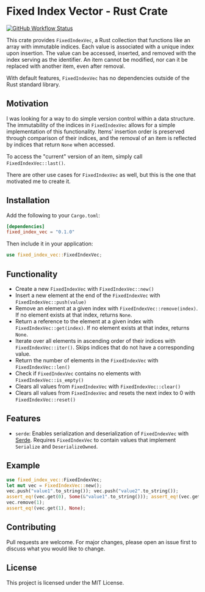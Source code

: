 # Fixed Index Vector - Rust Crate

[![GitHub Workflow Status](https://github.com/calteran/fixed-index-vec/actions/workflows/build.yml/badge.svg?branch=main)](https://github.com/calteran/fixed-index-vec/)

This crate provides `FixedIndexVec`, a Rust collection that functions like an array with immutable indices.
Each value is associated with a unique index upon insertion.
The value can be accessed, inserted, and removed with the index serving as the identifier.
An item cannot be modified, nor can it be replaced with another item, even after removal.

With default features, `FixedIndexVec` has no dependencies outside of the Rust standard library.

## Motivation

I was looking for a way to do simple version control within a data structure. 
The immutability of the indices in `FixedIndexVec` allows for a simple implementation of this functionality.
Items' insertion order is preserved through comparison of their indices, and the removal of an item is reflected
by indices that return `None` when accessed.

To access the "current" version of an item, simply call `FixedIndexVec::last()`.

There are other use cases for `FixedIndexVec` as well, but this is the one that motivated me to create it.

## Installation

Add the following to your `Cargo.toml`:

```toml
[dependencies]
fixed_index_vec = "0.1.0"
```

Then include it in your application:

```rust
use fixed_index_vec::FixedIndexVec;
```

## Functionality

- Create a new `FixedIndexVec` with `FixedIndexVec::new()`
- Insert a new element at the end of the `FixedIndexVec` with `FixedIndexVec::push(value)`
- Remove an element at a given index with `FixedIndexVec::remove(index)`. If no element exists at that index, returns `None`.
- Return a reference to the element at a given index with `FixedIndexVec::get(index)`. If no element exists at that index, returns `None`.
- Iterate over all elements in ascending order of their indices with `FixedIndexVec::iter()`. Skips indices that do not have a corresponding value.
- Return the number of elements in the `FixedIndexVec` with `FixedIndexVec::len()`
- Check if `FixedIndexVec` contains no elements with `FixedIndexVec::is_empty()`
- Clears all values from `FixedIndexVec` with `FixedIndexVec::clear()`
- Clears all values from `FixedIndexVec` and resets the next index to 0 with `FixedIndexVec::reset()`

## Features

- `serde`: Enables serialization and deserialization of `FixedIndexVec` with [Serde](https://serde.rs/). Requires `FixedIndexVec` to contain values that implement `Serialize` and `DeserializeOwned`.

## Example

```rust
use fixed_index_vec::FixedIndexVec;
let mut vec = FixedIndexVec::new();
vec.push("value1".to_string()); vec.push("value2".to_string());
assert_eq!(vec.get(0), Some(&"value1".to_string())); assert_eq!(vec.get(1), Some(&"value2".to_string()));
vec.remove(1);
assert_eq!(vec.get(1), None);
```

## Contributing

Pull requests are welcome. For major changes, please open an issue first to discuss what you would like to change.

## License

This project is licensed under the MIT License.

